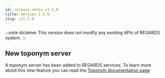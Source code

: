 ```yaml
---
id: release-notes-v1.5.0
title: Version 1.5.0
slug: /v1.5.0
---
```


:::note diclamer
This version does not modify any existing APIs of REGARDS system.
:::

## New toponym server

A toponym server has been added to REGARDS services. To learn more about this new feature you can read the [Toponym documentation page](/docs/user-guide/catalog/toponyms)
